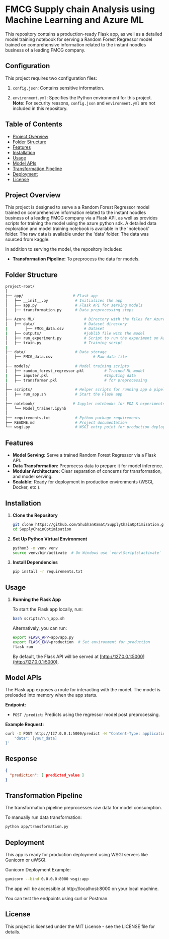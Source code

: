 # FMCG Supply chain Analysis using Machine Learning and Azure ML

This repository contains a production-ready Flask app, as well as a detailed model training notebook for serving a Random Forest Regressor model trained on comprehensive information related to the instant noodles business of a leading FMCG company.

## Configuration

This project requires two configuration files:

1. `config.json`: Contains sensitive information.

2. `environment.yml`: Specifies the Python environment for this project.
**Note:** For security reasons, `config.json` and `environment.yml` are not included in this repository.

## Table of Contents
- [Project Overview](#project-overview)
- [Folder Structure](#folder-structure)
- [Features](#features)
- [Installation](#installation)
- [Usage](#usage)
- [Model APIs](#model-apis)
- [Transformation Pipeline](#transformation-pipeline)
- [Deployment](#deployment)
- [License](#license)

## Project Overview

This project is designed to serve a a Random Forest Regressor model trained on comprehensive information related to the instant noodles business of a leading FMCG company
 via a Flask API, as well as provides scripts for training the model using the azure python sdk. A detailed data exploration and model training notebook is available in the 'notebook' folder. The raw data is available under the 'data' folder. The data was sourced from kaggle. 
 
In addition to serving the model, the repository includes:
- **Transformation Pipeline:** To preprocess the data for models.


## Folder Structure

```bash
project-root/
│
├── app/                      # Flask app
│   ├── __init__.py            # Initializes the app
│   ├── app.py                 # Flask API for serving models
│   ├── transformation.py      # Data preprocessing steps
│
├── Azure ML/                      # Directory with the files for Azure python SDK code
│   ├── data/                      # Dataset directory
|        ├── FMCG_data.csv         # Dataset
|   ├── outputs/                   #joblib file with the model
│   ├── run_experiment.py          # Script to run the experiment on Azure ML
│   ├── train.py                   # Training script
|
├── data/                      # Data storage 
│   ├── FMCG_data.csv                  # Raw data file        
│
├── models/                    # Model training scripts
│   ├── random_forest_regressor.pkl         # Trained ML model
|   ├── imputer.pkl                         #Imputing data
|   ├── transformer.pkl                     # for preprocessing
│
├── scripts/                   # Helper scripts for running app & pipelines
│   ├── run_app.sh             # Start the Flask app
│
├── notebook/                 # Jupyter notebooks for EDA & experiments
│   └── Model_trainer.ipynb
│
├── requirements.txt           # Python package requirements
├── README.md                  # Project documentation
└── wsgi.py                    # WSGI entry point for production deployment
```
## Features

- **Model Serving:** Serve a trained Random Forest Regressor via a Flask API.
- **Data Transformation:** Preprocess data to prepare it for model inference.
- **Modular Architecture:** Clear separation of concerns for transformation, and model serving.
- **Scalable:** Ready for deployment in production environments (WSGI, Docker, etc.).

## Installation

1. **Clone the Repository**

    ```bash
    git clone https://github.com/ShubhanKamat/SupplyChainOptimisation.git
    cd SupplyChainOptimisation
    ```

2. **Set Up Python Virtual Environment**

    ```bash
    python3 -m venv venv
    source venv/bin/activate  # On Windows use `venv\Scripts\activate`
    ```

3. **Install Dependencies**

    ```bash
    pip install -r requirements.txt
    ```


## Usage

1. **Running the Flask App**

    To start the Flask app locally, run:

    ```bash
    bash scripts/run_app.sh
    ```

    Alternatively, you can run:

    ```bash
    export FLASK_APP=app/app.py
    export FLASK_ENV=production  # Set environment for production
    flask run
    ```

    By default, the Flask API will be served at [http://127.0.0.1:5000](http://127.0.0.1:5000).

## Model APIs

The Flask app exposes a route for interacting with the model. The model is preloaded into memory when the app starts.

**Endpoint:**

- `POST /predict`: Predicts using the regressor model post preprocessing.


**Example Request:**

```bash
curl -X POST http://127.0.0.1:5000/predict -H "Content-Type: application/json" -d '{
    "data": [your_data]
}'
```
## Response

```json
{
  "prediction": [ predicted_value ]
}
```

## Transformation Pipeline
The transformation pipeline preprocesses raw data for model consumption.

To manually run data transformation:

```bash
python app/transformation.py
```

## Deployment
This app is ready for production deployment using WSGI servers like Gunicorn or uWSGI.

Gunicorn Deployment Example:

```bash
gunicorn --bind 0.0.0.0:8000 wsgi:app
```
The app will be accessible at http://localhost:8000 on your local machine.

You can test the endpoints using curl or Postman.


## License
This project is licensed under the MIT License - see the LICENSE file for details.
